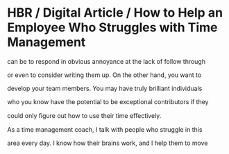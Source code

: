 # HBR / Digital Article / How to Help an Employee Who Struggles with Time Management

can be to respond in obvious annoyance at the lack of follow through

or even to consider writing them up. On the other hand, you want to

develop your team members. You may have truly brilliant individuals

who you know have the potential to be exceptional contributors if they

could only ﬁgure out how to use their time eﬀectively.

As a time management coach, I talk with people who struggle in this

area every day. I know how their brains work, and I help them to move
